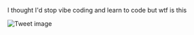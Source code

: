 I thought I'd stop vibe coding and learn to code but wtf is this


![Tweet image](/asset/crosspoast/Gt7LWR7WwAAQio-.jpg)

